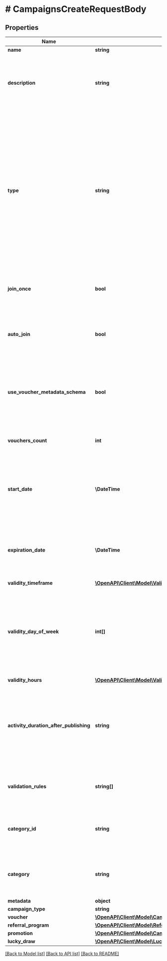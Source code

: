 # # CampaignsCreateRequestBody

## Properties

Name | Type | Description | Notes
------------ | ------------- | ------------- | -------------
**name** | **string** | Campaign name. | [optional]
**description** | **string** | An optional field to keep any extra textual information about the campaign such as a campaign description and details. | [optional]
**type** | **string** | Defines whether the campaign can be updated with new vouchers after campaign creation.      - &#x60;AUTO_UPDATE&#x60;: By choosing the auto update option you will create a campaign that can be enhanced by new vouchers after the time of creation (e.g. by publish vouchers method).     -  &#x60;STATIC&#x60;: vouchers need to be manually published. | [optional]
**join_once** | **bool** | If this value is set to &#x60;true&#x60;, customers will be able to join the campaign only once. | [optional]
**auto_join** | **bool** | Indicates whether customers will be able to auto-join a loyalty campaign if any earning rule is fulfilled. | [optional]
**use_voucher_metadata_schema** | **bool** | Flag indicating whether the campaign is to use the voucher&#39;s metadata schema instead of the campaign metadata schema. | [optional]
**vouchers_count** | **int** | Total number of unique vouchers in campaign (size of campaign). | [optional]
**start_date** | **\DateTime** | Activation timestamp defines when the campaign starts to be active in ISO 8601 format. Campaign is *inactive before* this date. | [optional]
**expiration_date** | **\DateTime** | Expiration timestamp defines when the campaign expires in ISO 8601 format.  Campaign is *inactive after* this date. | [optional]
**validity_timeframe** | [**\OpenAPI\Client\Model\ValidityTimeframe**](ValidityTimeframe.md) |  | [optional]
**validity_day_of_week** | **int[]** | Integer array corresponding to the particular days of the week in which the voucher is valid.  - &#x60;0&#x60; Sunday - &#x60;1&#x60; Monday - &#x60;2&#x60; Tuesday - &#x60;3&#x60; Wednesday - &#x60;4&#x60; Thursday - &#x60;5&#x60; Friday - &#x60;6&#x60; Saturday | [optional]
**validity_hours** | [**\OpenAPI\Client\Model\ValidityHours**](ValidityHours.md) |  | [optional]
**activity_duration_after_publishing** | **string** | Defines the amount of time the campaign will be active in ISO 8601 format after publishing. For example, a campaign with a &#x60;duration&#x60; of &#x60;P24D&#x60; will be valid for a duration of 24 days. | [optional]
**validation_rules** | **string[]** | Array containing the ID of the validation rule associated with the promotion tier. | [optional]
**category_id** | **string** | Unique category ID that this campaign belongs to. Either pass this parameter OR the &#x60;category&#x60;. | [optional]
**category** | **string** | The category assigned to the campaign. Either pass this parameter OR the &#x60;category_id&#x60;. | [optional]
**metadata** | **object** |  | [optional]
**campaign_type** | **string** |  | [optional]
**voucher** | [**\OpenAPI\Client\Model\CampaignsCreateRequestBodyVoucher**](CampaignsCreateRequestBodyVoucher.md) |  | [optional]
**referral_program** | [**\OpenAPI\Client\Model\ReferralProgram**](ReferralProgram.md) |  | [optional]
**promotion** | [**\OpenAPI\Client\Model\CampaignsCreateRequestBodyPromotion**](CampaignsCreateRequestBodyPromotion.md) |  | [optional]
**lucky_draw** | [**\OpenAPI\Client\Model\LuckyDraw**](LuckyDraw.md) |  | [optional]

[[Back to Model list]](../../README.md#models) [[Back to API list]](../../README.md#endpoints) [[Back to README]](../../README.md)
